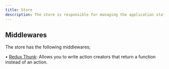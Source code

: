 ```yaml
---
title: Store
description: The store is responsible for managing the application state and bringing actions and reducers together.
---
```


## Middlewares

The store has the following middlewares;

• [Redux Thunk](https://github.com/gaearon/redux-thunk): Allows you to write action creators that return a function instead of an action.
